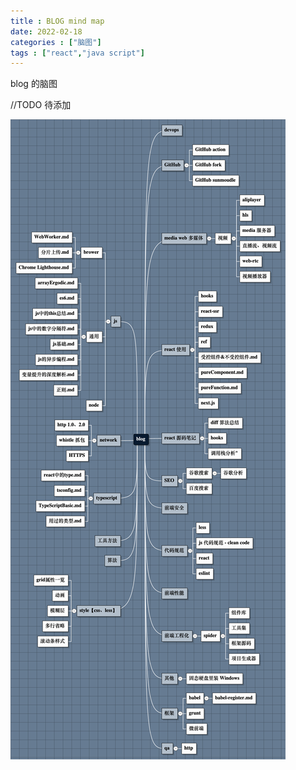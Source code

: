 ```yaml
---
title : BLOG mind map
date: 2022-02-18
categories : ["脑图"]
tags : ["react","java script"]
---
```


blog 的脑图

//TODO 待添加

![image.png](/assets/1645103285802-image.png)
